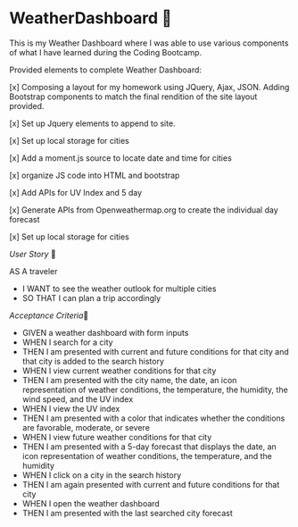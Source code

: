 # WeatherDashboard :high_brightness:



This is my Weather Dashboard where I was able to use various components of what I have learned during the Coding Bootcamp.

Provided elements to complete Weather Dashboard:

[x] Composing a layout for my homework using JQuery, Ajax, JSON. Adding Bootstrap components to match the final rendition of the site layout provided.

[x] Set up Jquery elements to append to site.

[x] Set up local storage for cities

[x] Add a moment.js source to locate date and time for cities

[x] organize JS code into HTML and bootstrap

[x] Add APIs for UV Index and 5 day

[x] Generate APIs from Openweathermap.org to create the individual day forecast

[x] Set up local storage for cities



_User Story_ :notebook:

AS A traveler

* I WANT to see the weather outlook for multiple cities
* SO THAT I can plan a trip accordingly

_Acceptance Criteria_:book:

* GIVEN a weather dashboard with form inputs
* WHEN I search for a city
* THEN I am presented with current and future conditions for that city and that city is added to the search history
* WHEN I view current weather conditions for that city
* THEN I am presented with the city name, the date, an icon representation of weather conditions, the temperature, the humidity, the       wind speed, and the UV index
* WHEN I view the UV index
* THEN I am presented with a color that indicates whether the conditions are favorable, moderate, or severe
* WHEN I view future weather conditions for that city
* THEN I am presented with a 5-day forecast that displays the date, an icon representation of weather conditions, the temperature, and     the humidity
* WHEN I click on a city in the search history
* THEN I am again presented with current and future conditions for that city
* WHEN I open the weather dashboard
* THEN I am presented with the last searched city forecast
